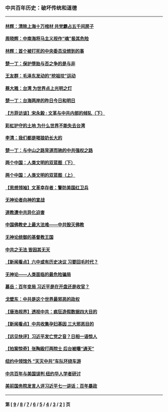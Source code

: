 ### 中共百年历史：破坏传统和道德
---
#### [林辉：清除上海十万棺材 共党霸占五千间房子](../../pages/nf1176114/n14033735.md?07220430) 
#### [周晓辉：中南海将马主义视作“魂”极其危险](../../pages/nf1176114/n14026892.md?07220430) 
#### [林辉：首个被打死的中央委员没想到的事](../../pages/nf1176114/n13987400.md?07220430) 
#### [楚一丁：保护堕胎与否之争的是与非](../../pages/nf1176114/n13815642.md?07220430) 
#### [王友群：毛泽东发动的“挖祖坟”运动](../../pages/nf1176114/n13723639.md?07220430) 
#### [蔡大雅：台湾 为世界点上光明之灯](../../pages/nf1176114/n13531530.md?07220430) 
#### [楚一丁：台海两岸的昨日今日和明日](../../pages/nf1176114/n13531468.md?07220430) 
#### [【方菲访谈】宋永毅 : 文革与中共内部的倾轧（下）](../../pages/nf1176114/n13486836.md?07220430) 
#### [彩虹护守的土地 为什么世界不能失去台湾](../../pages/nf1176114/n13476849.md?07220430) 
#### [李清：我们都是喝狼奶长大的](../../pages/nf1176114/n13471478.md?07220430) 
#### [楚一丁：与中山之路背道而驰的中共强权之路](../../pages/nf1176114/n13437270.md?07220430) 
#### [两个中国：人类文明的双蓝图（下）](../../pages/nf1176114/n13423132.md?07220430) 
#### [两个中国：人类文明的双蓝图（上）](../../pages/nf1176114/n13422687.md?07220430) 
#### [【思想领袖】文革幸存者：警防美国红卫兵](../../pages/nf1176114/n13339289.md?07220430) 
#### [无神论者向神的宣战](../../pages/nf1176114/n13281535.md?07220430) 
#### [道教遭中共异化迫害](../../pages/nf1176114/n13281463.md?07220430) 
#### [中国佛教史上最大法难——中共毁灭佛教](../../pages/nf1176114/n13281397.md?07220430) 
#### [无神论统御的基督教王国](../../pages/nf1176114/n13281280.md?07220430) 
#### [中共之无法 皆因其无天](../../pages/nf1176114/n13281088.md?07220430) 
#### [【新闻看点】六中或有历史决议 习要回毛时代？](../../pages/nf1176114/n13222895.md?07220430) 
#### [无神论——人类面临的最危险骗局](../../pages/nf1176114/n13196137.md?07220430) 
#### [慕岳：百年变局 习近平是在开盘还是收官？](../../pages/nf1176114/n13206516.md?07220430) 
#### [戈壁东：中共是这个世界最邪恶的政权](../../pages/nf1176114/n13085641.md?07220430) 
#### [【唐浩视界】透视中共：疯狂造假数据四大目的](../../pages/nf1176114/n13080590.md?07220430) 
#### [【新闻看点】中共收集孕妇基因 三大邪恶目的](../../pages/nf1176114/n13077182.md?07220430) 
#### [【远见快评】习近平发亡党之音？日相一语惊人](../../pages/nf1176114/n13074809.md?07220430) 
#### [【拍案惊奇】张陶殴打两院士 后台被曝“通天”](../../pages/nf1176114/n13070496.md?07220430) 
#### [纽约中领馆外 “天灭中共”车队环绕车游](../../pages/nf1176114/n13070693.md?07220430) 
#### [中共百年与美国误判 纽约华人学者研讨](../../pages/nf1176114/n13067969.md?07220430) 
#### [美前国务院发言人评习近平七一讲话：百年暴政](../../pages/nf1176114/n13066986.md?07220430) 

---
#### 第 [ [9](./9.md?07220430) / [8](./8.md?07220430) / [7](./7.md?07220430) / [6](./6.md?07220430) / [5](./5.md?07220430) / [4](./4.md?07220430) / [3](./3.md?07220430) / [2](./2.md?07220430) ] 页
